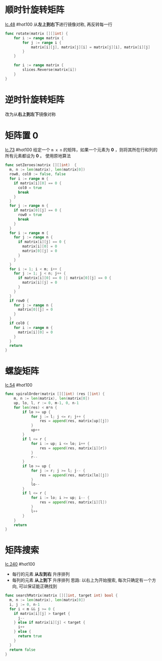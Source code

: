 # 顺时针旋转矩阵
[lc.48](https://leetcode.cn/problems/rotate-image/description/?envType=study-plan-v2&envId=top-100-liked)
#hot100
从**左上到右下**进行镜像对称, 再反转每一行
```go
func rotate(matrix [][]int) {
	for i := range matrix {
		for j := range i {
			matrix[i][j], matrix[j][i] = matrix[j][i], matrix[i][j]
		}
	}
	
	for i := range matrix {
		slices.Reverse(matrix[i])
	}
}
```

# 逆时针旋转矩阵
改为从**右上到左下**镜像对称

# 矩阵置 0
[lc.73](https://leetcode.cn/problems/set-matrix-zeroes/description/?envType=study-plan-v2&envId=top-100-liked)
#hot100
给定一个 `m x n` 的矩阵，如果一个元素为 **0** ，则将其所在行和列的所有元素都设为 **0** 。  使用原地算法
```go
func setZeroes(matrix [][]int)  {
  m, n := len(matrix), len(matrix[0])
  row0, col0 := false, false
  for i := range m {
    if matrix[i][0] == 0 {
      col0 = true
      break
    }
  }
  for j := range n {
    if matrix[0][j] == 0 {
      row0 = true
      break
    }
  }
  for i := range m {
    for j := range n {
      if matrix[i][j] == 0 {
        matrix[i][0] = 0
        matrix[0][j] = 0
      }
    }
  }
  for i := 1; i < m; i++ {
    for j := 1; j < n; j++ {
      if matrix[i][0] == 0 || matrix[0][j] == 0 {
        matrix[i][j] = 0
      }
    }
  }
  if row0 {
    for j := range n {
      matrix[0][j] = 0
    }
  }
  if col0 {
    for i := range m {
      matrix[i][0] = 0
    }
  }
  return
}
```
# 螺旋矩阵
[lc.54](https://leetcode.cn/problems/spiral-matrix/description/?envType=study-plan-v2&envId=top-100-liked)
#hot100
```go
func spiralOrder(matrix [][]int) (res []int) {
	m, n := len(matrix), len(matrix[0])
	up, lo, l, r := 0, m-1, 0, n-1
	for len(res) < m*n {
		if lo >= up {
			for j := l; j <= r; j++ {
				res = append(res, matrix[up][j])
			}
			up++
		}
		if l <= r {
			for i := up; i <= lo; i++ {
				res = append(res, matrix[i][r])
			}
			r--
		}
		if lo >= up {
			for j := r; j >= l; j-- {
				res = append(res, matrix[lo][j])
			}
			lo--
		}
		if l <= r {
			for i := lo; i >= up; i-- {
				res = append(res, matrix[i][l])
			}
			l++
		}
	}
	return
}
```
# 矩阵搜索
[lc.240](https://leetcode.cn/problems/search-a-2d-matrix-ii/?envType=study-plan-v2&envId=top-100-liked)
#hot100
- 每行的元素 **从左到右** 升序排列
- 每列的元素 **从上到下** 升序排列
思路: 以右上为开始搜索, 每次只确定有一个方向, 可以保证能正确找到
```go
func searchMatrix(matrix [][]int, target int) bool {
  m, n := len(matrix), len(matrix[0])
  i, j := 0, n-1
  for i < m && j >= 0 {
    if matrix[i][j] > target {
      j--
    } else if matrix[i][j] < target {
      i++
    } else {
      return true
    }
  }
  return false
}
```